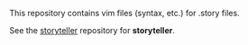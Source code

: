 This repository contains vim files (syntax, etc.) for .story files.

See the [storyteller](https://github.com/Soares/Storyteller.hs) repository for **storyteller**.
